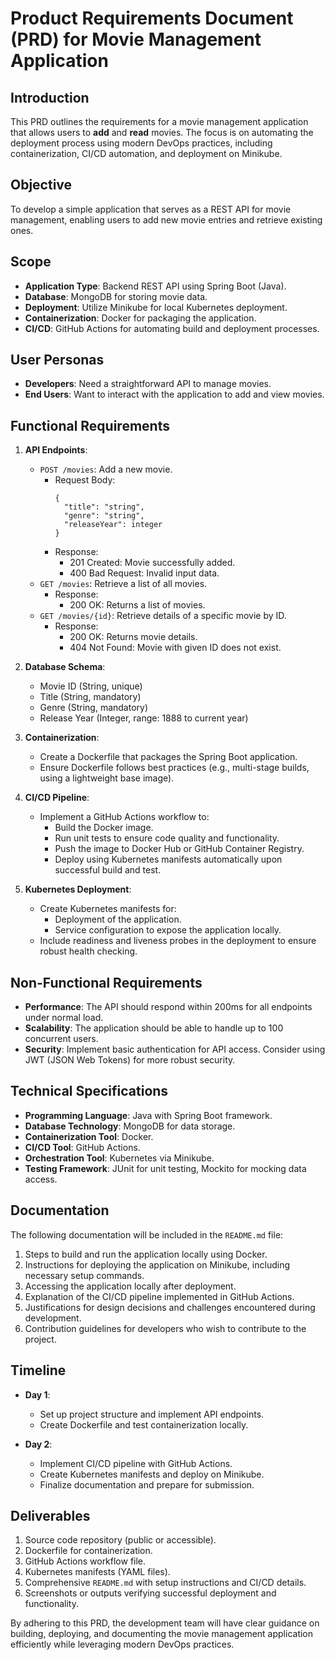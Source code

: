 # Product Requirements Document (PRD) for Movie Management Application

## Introduction
This PRD outlines the requirements for a movie management application that allows users to **add** and **read** movies. The focus is on automating the deployment process using modern DevOps practices, including containerization, CI/CD automation, and deployment on Minikube.

## Objective
To develop a simple application that serves as a REST API for movie management, enabling users to add new movie entries and retrieve existing ones.

## Scope
- **Application Type**: Backend REST API using Spring Boot (Java).
- **Database**: MongoDB for storing movie data.
- **Deployment**: Utilize Minikube for local Kubernetes deployment.
- **Containerization**: Docker for packaging the application.
- **CI/CD**: GitHub Actions for automating build and deployment processes.

## User Personas
- **Developers**: Need a straightforward API to manage movies.
- **End Users**: Want to interact with the application to add and view movies.

## Functional Requirements
1. **API Endpoints**:
   - `POST /movies`: Add a new movie.
     - Request Body:
       ```
       {
         "title": "string",
         "genre": "string",
         "releaseYear": integer
       }
       ```
     - Response:
       - 201 Created: Movie successfully added.
       - 400 Bad Request: Invalid input data.
   - `GET /movies`: Retrieve a list of all movies.
     - Response:
       - 200 OK: Returns a list of movies.
   - `GET /movies/{id}`: Retrieve details of a specific movie by ID.
     - Response:
       - 200 OK: Returns movie details.
       - 404 Not Found: Movie with given ID does not exist.

2. **Database Schema**:
   - Movie ID (String, unique)
   - Title (String, mandatory)
   - Genre (String, mandatory)
   - Release Year (Integer, range: 1888 to current year)

3. **Containerization**:
   - Create a Dockerfile that packages the Spring Boot application.
   - Ensure Dockerfile follows best practices (e.g., multi-stage builds, using a lightweight base image).

4. **CI/CD Pipeline**:
   - Implement a GitHub Actions workflow to:
     - Build the Docker image.
     - Run unit tests to ensure code quality and functionality.
     - Push the image to Docker Hub or GitHub Container Registry.
     - Deploy using Kubernetes manifests automatically upon successful build and test.

5. **Kubernetes Deployment**:
   - Create Kubernetes manifests for:
     - Deployment of the application.
     - Service configuration to expose the application locally.
   - Include readiness and liveness probes in the deployment to ensure robust health checking.

## Non-Functional Requirements
- **Performance**: The API should respond within 200ms for all endpoints under normal load.
- **Scalability**: The application should be able to handle up to 100 concurrent users.
- **Security**: Implement basic authentication for API access. Consider using JWT (JSON Web Tokens) for more robust security.

## Technical Specifications
- **Programming Language**: Java with Spring Boot framework.
- **Database Technology**: MongoDB for data storage.
- **Containerization Tool**: Docker.
- **CI/CD Tool**: GitHub Actions.
- **Orchestration Tool**: Kubernetes via Minikube.
- **Testing Framework**: JUnit for unit testing, Mockito for mocking data access.

## Documentation
The following documentation will be included in the `README.md` file:
1. Steps to build and run the application locally using Docker.
2. Instructions for deploying the application on Minikube, including necessary setup commands.
3. Accessing the application locally after deployment.
4. Explanation of the CI/CD pipeline implemented in GitHub Actions.
5. Justifications for design decisions and challenges encountered during development.
6. Contribution guidelines for developers who wish to contribute to the project.

## Timeline
- **Day 1**: 
  - Set up project structure and implement API endpoints.
  - Create Dockerfile and test containerization locally.
  
- **Day 2**:
  - Implement CI/CD pipeline with GitHub Actions.
  - Create Kubernetes manifests and deploy on Minikube.
  - Finalize documentation and prepare for submission.

## Deliverables
1. Source code repository (public or accessible).
2. Dockerfile for containerization.
3. GitHub Actions workflow file.
4. Kubernetes manifests (YAML files).
5. Comprehensive `README.md` with setup instructions and CI/CD details.
6. Screenshots or outputs verifying successful deployment and functionality.

By adhering to this PRD, the development team will have clear guidance on building, deploying, and documenting the movie management application efficiently while leveraging modern DevOps practices.
